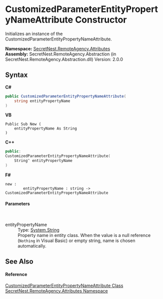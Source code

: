# CustomizedParameterEntityPropertyNameAttribute Constructor 
 

Initializes an instance of the CustomizedParameterEntityPropertyNameAttribute.

**Namespace:**&nbsp;<a href="N_SecretNest_RemoteAgency_Attributes">SecretNest.RemoteAgency.Attributes</a><br />**Assembly:**&nbsp;SecretNest.RemoteAgency.Abstraction (in SecretNest.RemoteAgency.Abstraction.dll) Version: 2.0.0

## Syntax

**C#**<br />
``` C#
public CustomizedParameterEntityPropertyNameAttribute(
	string entityPropertyName
)
```

**VB**<br />
``` VB
Public Sub New ( 
	entityPropertyName As String
)
```

**C++**<br />
``` C++
public:
CustomizedParameterEntityPropertyNameAttribute(
	String^ entityPropertyName
)
```

**F#**<br />
``` F#
new : 
        entityPropertyName : string -> CustomizedParameterEntityPropertyNameAttribute
```


#### Parameters
&nbsp;<dl><dt>entityPropertyName</dt><dd>Type: <a href="https://docs.microsoft.com/dotnet/api/system.string" target="_blank">System.String</a><br />Property name in entity class. When the value is a null reference (`Nothing` in Visual Basic) or empty string, name is chosen automatically.</dd></dl>

## See Also


#### Reference
<a href="T_SecretNest_RemoteAgency_Attributes_CustomizedParameterEntityPropertyNameAttribute">CustomizedParameterEntityPropertyNameAttribute Class</a><br /><a href="N_SecretNest_RemoteAgency_Attributes">SecretNest.RemoteAgency.Attributes Namespace</a><br />